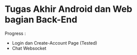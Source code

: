 # Tugas Akhir Android dan Web bagian Back-End

Progress :

- Login dan Create-Account Page (Tested)
- Chat Websocket